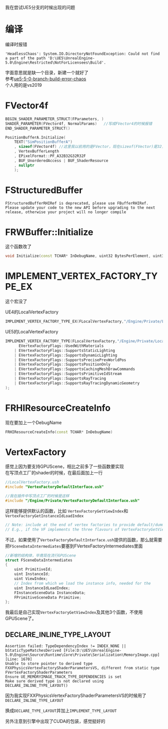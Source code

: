 我在尝试UE5分支的时候出现的问题
# 编译
编译时报错  
```
'HeadlessChaos': System.IO.DirectoryNotFoundException: Could not find a part of the path 'D:\UE5\UnrealEngine-5.0\Engine\Restricted\NotForLicensees\Build'.
```  
字面意思就是缺一个目录，新建一个就好了  
参考[ue5-5-0-branch-build-error-chaos](https://forums.unrealengine.com/t/ue5-5-0-branch-build-error-chaos/260629/6)  
个人用的是vs2019
# FVector4f

```cpp
BEGIN_SHADER_PARAMETER_STRUCT(FParameters, )
SHADER_PARAMETER(FVector4f, NormalParams)   //写成FVector4的时候报错
END_SHADER_PARAMETER_STRUCT()
```
```cpp
PositionBufferA.Initialize(
	TEXT("SimPositionBufferA")
	, sizeof(FVector4f)	//这里我以前用的是FVector，现在sizeof(FVector)是32，所以和PF_A32B32G32R32F不符
	, VertexBufferLength
	, EPixelFormat::PF_A32B32G32R32F
	, BUF_UnorderedAccess | BUF_ShaderResource
	, nullptr
	);
```
# FStructuredBuffer
```
FStructuredBufferRHIRef is deprecated, please use FBufferRHIRef. Please update your code to the new API before upgrading to the next release, otherwise your project will no longer compile
```

# FRWBuffer::Initialize
这个函数改了  
```cpp
void Initialize(const TCHAR* InDebugName, uint32 BytesPerElement, uint32 NumElements, EPixelFormat Format, ERHIAccess InResourceState, EBufferUsageFlags AdditionalUsage = BUF_None, FResourceArrayInterface *InResourceArray = nullptr);
```


# IMPLEMENT_VERTEX_FACTORY_TYPE_EX
这个宏没了  

UE4的LocalVertexFactory
```cpp
IMPLEMENT_VERTEX_FACTORY_TYPE_EX(FLocalVertexFactory,"/Engine/Private/LocalVertexFactory.ush",true,true,true,true,true,true,true);
```

UE5的LocalVertexFactory
```cpp
IMPLEMENT_VERTEX_FACTORY_TYPE(FLocalVertexFactory,"/Engine/Private/LocalVertexFactory.ush",
	  EVertexFactoryFlags::UsedWithMaterials
	| EVertexFactoryFlags::SupportsStaticLighting
	| EVertexFactoryFlags::SupportsDynamicLighting
	| EVertexFactoryFlags::SupportsPrecisePrevWorldPos
	| EVertexFactoryFlags::SupportsPositionOnly
	| EVertexFactoryFlags::SupportsCachingMeshDrawCommands
	| EVertexFactoryFlags::SupportsPrimitiveIdStream
	| EVertexFactoryFlags::SupportsRayTracing
	| EVertexFactoryFlags::SupportsRayTracingDynamicGeometry
);

``` 

# FRHIResourceCreateInfo
现在要加上一个DebugName
```cpp
FRHIResourceCreateInfo(const TCHAR* InDebugName)
```   

# VertexFactory
感觉上因为要支持GPUScene，相比之前多了一些函数要实现  
在写顶点工厂的shader的时候，在最后面加上一行  
```cpp
//LocalVertexFactory.ush
#include "VertexFactoryDefaultInterface.ush"

//我在插件中写顶点工厂的时候是这样
#include "/Engine/Private/VertexFactoryDefaultInterface.ush"
```  
这样能够提供默认的函数，比如
`VertexFactoryGetViewIndex`和
`VertexFactoryGetInstanceIdLoadIndex`
```cpp
// Note: include at the end of vertex factories to provide default/dummy implementation of factory functions that are not supported OR that follow the standard pattern
// E.g., if the VF implements the three flavours of VertexFactoryGetViewIndex, it should define VF_IMPLEMENTED_GET_VIEW_INDEX
```
不过，如果使用了`VertexFactoryDefaultInterface.ush`提供的函数，那么就需要把`FSceneDataIntermediates`要塞到FVertexFactoryIntermediates里面  
```cpp
//新增的结构体，毕竟现在流行GPUScene
struct FSceneDataIntermediates
{
	uint PrimitiveId;
	uint InstanceId;
	uint ViewIndex;
	// Index from which we load the instance info, needed for the 
	uint InstanceIdLoadIndex;
	FInstanceSceneData InstanceData;
	FPrimitiveSceneData Primitive;
};

```  
我最后是自己实现`VertexFactoryGetViewIndex`及其他3个函数，不使用GPUScene了。   

## DECLARE_INLINE_TYPE_LAYOUT
```
Assertion failed: TypeDependencyIndex != INDEX_NONE || bStaticTypeMatchesDerived [File:D:\UE5\UnrealEngine-5.0\Engine\Source\Runtime\Core\Private\Serialization\MemoryImage.cpp] [Line: 1670] 
Unable to store pointer to derived type FXXPhysicsVertexFactoryShaderParametersVS, different from static type FVertexFactoryShaderParameters
Ensure UE_MEMORYIMAGE_TRACK_TYPE_DEPENDENCIES is set
Make sure derived type is not declared using DECLARE_INLINE_TYPE_LAYOUT()
```  

因为我实现FXXPhysicsVertexFactoryShaderParametersVS的时候用了`DECLARE_INLINE_TYPE_LAYOUT`

换成`DECLARE_TYPE_LAYOUT`并加上`IMPLEMENT_TYPE_LAYOUT`



另外注意到引擎中出现了CUDA的包装，感觉挺好的
